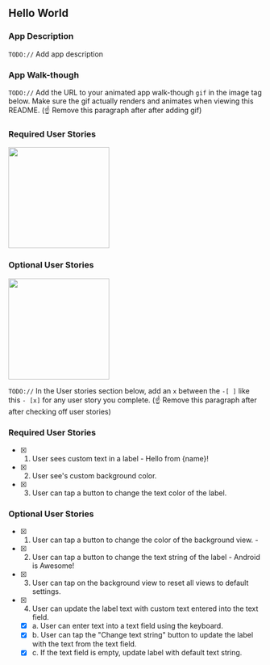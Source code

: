 ## Hello World

### App Description
`TODO://` Add app description

### App Walk-though
`TODO://` Add the URL to your animated app walk-though `gif` in the image tag below. Make sure the gif actually renders and animates when viewing this README. (☝️ Remove this paragraph after after adding gif)

### Required User Stories
<img src="http://g.recordit.co/t3PVOEVhef.gif" width=200><br>

### Optional User Stories
<img src="http://g.recordit.co/wvXz59F1Es.gif" width=200><br>

`TODO://` In the User stories section below, add an `x` between the `-[ ]` like this `- [x]` for any user story you complete. (☝️ Remove this paragraph after after checking off user stories)

### Required User Stories
- [x] 1. User sees custom text in a label - Hello from {name}!
- [x] 2. User see's custom background color.
- [x] 3. User can tap a button to change the text color of the label.

### Optional User Stories
- [x] 1. User can tap a button to change the color of the background view.  -							
- [x] 2. User can tap a button to change the text string of the label - Android is Awesome!  					 
- [x] 3. User can tap on the background view to reset all views to default settings.  						 
- [x] 4. User can update the label text with custom text entered into the text field.  						 
   - [x] a. User can enter text into a text field using the keyboard.  
   - [x] b. User can tap the "Change text string" button to update the label with the text from the text field.  
   - [x] c. If the text field is empty, update label with default text string.  